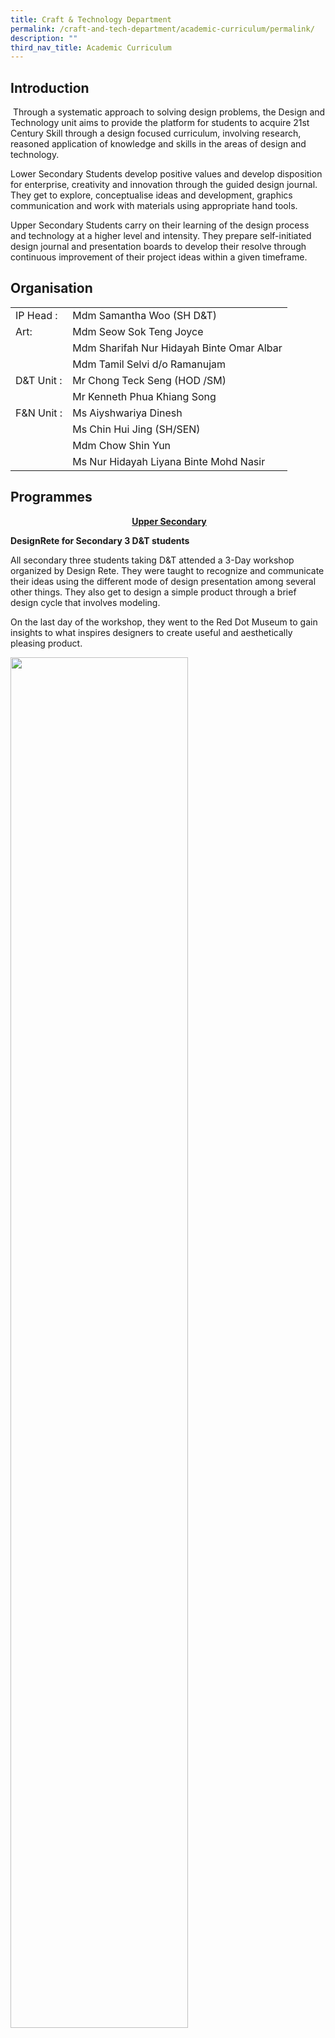 ```yaml
---
title: Craft & Technology Department
permalink: /craft-and-tech-department/academic-curriculum/permalink/
description: ""
third_nav_title: Academic Curriculum
---
```

Introduction
------------

 Through a systematic approach to solving design problems, the Design and Technology unit aims to provide the platform for students to acquire 21st Century Skill through a design focused curriculum, involving research, reasoned application of knowledge and skills in the areas of design and technology.

Lower Secondary Students develop positive values and develop disposition for enterprise, creativity and innovation through the guided design journal. They get to explore, conceptualise ideas and development, graphics communication and work with materials using appropriate hand tools.

Upper Secondary Students carry on their learning of the design process and technology at a higher level and intensity. They prepare self-initiated design journal and presentation boards to develop their resolve through continuous improvement of their project ideas within a given timeframe.

Organisation 
-------------

|  |  |
|---|---|
| IP Head         :  | Mdm Samantha Woo (SH D&T) |
| Art:  | Mdm Seow Sok Teng Joyce  |
|  | Mdm Sharifah Nur Hidayah Binte Omar Albar |
|  | Mdm Tamil Selvi d/o Ramanujam |
| D&T Unit       :  | Mr Chong Teck Seng (HOD /SM) |
|  | Mr Kenneth Phua Khiang Song |
| F&N Unit       :  | Ms  Aiyshwariya Dinesh |
|  | Ms Chin Hui Jing (SH/SEN) |
|  | Mdm Chow Shin Yun |
|  | Ms Nur Hidayah Liyana Binte Mohd Nasir |

Programmes
----------

<p style="text-align: center;">&nbsp;<strong style="background-color: transparent;"><u>Upper Secondary</u></strong></p>

**DesignRete for Secondary 3 D&T students**

All secondary three students taking D&T attended a 3-Day workshop organized by Design Rete. They were taught to recognize and communicate their ideas using the different mode of design presentation among several other things. They also get to design a simple product through a brief design cycle that involves modeling.

On the last day of the workshop, they went to the Red Dot Museum to gain insights to what inspires designers to create useful and aesthetically pleasing product. 

<img src="/images/craft1.png"
		 style="width:75%">

<p style="text-align: center;"><em>Fieldtrip for coursework students to help them understand user needs.</em></p>


**Infusion of Robotics**

The infusion of robotics in D&T curriculum continues in upper secondary D&T. Students from secondary three learn about the functions and applications of mechanism through building simple machines like pulleys and gear trains. In the process of building, students also observe and record the characteristics of each simple machine in the worksheets given.

Students were excited playing with LEGO during lesson. The LEGO manipulative allows opportunities for teamwork, experimenting and of course, fun! In fact, students were taking the initiative to combine the different simple machines they have learnt to build once they have completed the assigned tasks.

<img src="/images/craft2.png"
		 style="width:75%">

<p style="text-align: center;"><em>Electronics workshop on the 555 Timer IC at Nanyang Polytechnic</em></p>


<img src="/images/diamonds%20in%20triplicate.jpg"
		 style="width:40%">


**Co-operative Learning of Mechanism using Lego Education Kit**

Students learn the topic of Mechanism using the Lego Education Kit. They follow the instruction booklet to construct various types of mechanisms and then manipulate them to understand their input, process and output. 

<img src= "/images/craft3.png" style = "width: 75%">

<p style="text-align: center;"><em>Co-operative Learning using Lego Education Kit</em></p>

<img src="/images/diamonds%20in%20triplicate.jpg"
		 style="width:40%">

  
 **Electronics Lesson using Manipulatives**

Using the Electronics Snap Circuit, students learn the various electronics components and how they are connected to form different circuits that do interesting things, for example, making a siren sound and causing a propeller to fly upwards. 

<img src="/images/craft4.png"
		 style="width:75%">

<p style="text-align: center;"><em>Two heads are better than one when it comes to solving problems</em></p>

<img src="/images/craft5.png"
		 style="width:75%">

<p style="text-align: center;"><em>Students busy completing the many different circuits and seeing the results</em></p>



<p align="center"><strong><u>Lower Secondary</u></strong></p>

**Directed Design Journal**

In the D&T curriculum, Lower secondary students in ADSS go through a directed design journal through simple design projects like a pencil organiser. They learn to appreciate aesthetic designs and functionalities. Through simple and fun activities, the students learn to be observable to the surrounding, constantly seeking design opportunities.


<img src="/images/craft11.png"
		 style="width:75%">


<p style="text-align: center;">Autodesk Inventor Workshop held at Singapore Polytechnic in preparation for the Toy Design competition.</p>

  
<img src="/images/diamonds%20in%20triplicate.jpg"
		 style="width:40%">

**Ideation, Conceptualisation and Development using Tablet PC**

Students engage in ideation process using the Sketchbook Pro software on their Tablet PC to produce different designs for a bag. They then present their concepts to a panel of ‘clients’ who will give them feedback. The chosen design is then further developed for production.

<img src="/images/craft8.png"
		 style="width:75%">


<p style="text-align: center;"><em>Sketching in progress using the Tablet PC</em></p>

<img src="/images/craft9.png"
		 style="width:75%">


<p style="text-align: center;"><em>Seri presenting her idea of a bag that originated from a shoe</em></p>